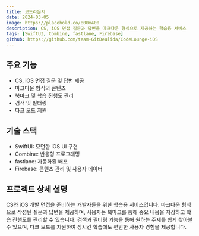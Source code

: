 ```yaml
---
title: 코드라운지
date: 2024-03-05
image: https://placehold.co/800x400
description: CS, iOS 면접 질문과 답변을 마크다운 형식으로 제공하는 학습용 서비스
tags: [SwiftUI, Combine, fastlane, Firebase]
github: https://github.com/team-GitDeulida/CodeLounge-iOS
---
```


## 주요 기능
- CS, iOS 면접 질문 및 답변 제공
- 마크다운 형식의 콘텐츠
- 북마크 및 학습 진행도 관리
- 검색 및 필터링
- 다크 모드 지원

## 기술 스택
- SwiftUI: 모던한 iOS UI 구현
- Combine: 반응형 프로그래밍
- fastlane: 자동화된 배포
- Firebase: 콘텐츠 관리 및 사용자 데이터

## 프로젝트 상세 설명
CS와 iOS 개발 면접을 준비하는 개발자들을 위한 학습용 서비스입니다. 
마크다운 형식으로 작성된 질문과 답변을 제공하며, 
사용자는 북마크를 통해 중요 내용을 저장하고 학습 진행도를 관리할 수 있습니다. 
검색과 필터링 기능을 통해 원하는 주제를 쉽게 찾아볼 수 있으며, 
다크 모드를 지원하여 장시간 학습에도 편안한 사용자 경험을 제공합니다. 